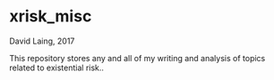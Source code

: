 # xrisk_misc

David Laing, 2017

This repository stores any and all of my writing and analysis of topics related to existential risk..